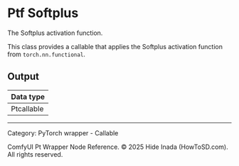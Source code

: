 # Ptf Softplus
The Softplus activation function.

This class provides a callable that applies the Softplus activation function 
from `torch.nn.functional`.

## Output
| Data type |
|---|
| Ptcallable |

<HR>
Category: PyTorch wrapper - Callable

ComfyUI Pt Wrapper Node Reference. © 2025 Hide Inada (HowToSD.com). All rights reserved.
